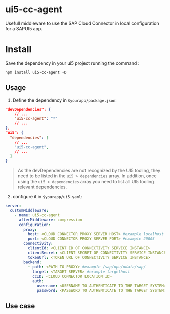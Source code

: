 # ui5-cc-agent

Usefull middleware to use the SAP Cloud Connector in local configuration for a SAPUI5 app.

# Install

Save the dependency in your ui5 project running the command :

```
npm install ui5-cc-agent -D
```

## Usage

1. Define the dependency in `$yourapp/package.json`:

```json
"devDependencies": {
    // ...
    "ui5-cc-agent": "*"
    // ...
},
"ui5": {
  "dependencies": [
    // ...
    "ui5-cc-agent",
    // ...
  ]
}
```

> As the devDependencies are not recognized by the UI5 tooling, they need to be listed in the `ui5 > dependencies` array. In addition, once using the `ui5 > dependencies` array you need to list all UI5 tooling relevant dependencies.

2. configure it in `$yourapp/ui5.yaml`:

```yaml
server:
  customMiddleware:
    - name: ui5-cc-agent
      afterMiddleware: compression
      configuration:
        proxy:
          host: <CLOUD CONNECTOR PROXY SERVER HOST> #example localhost
          port: <CLOUD CONNECTOR PROXY SERVER PORT> #example 20003
        connectivity:
          clientId: <CLIENT ID OF CONNECTIVITY SERVICE INSTANCE>
          clientSecret: <CLIENT SECRET OF CONNECTIVITY SERVICE INSTANCE>
          tokenUrl: <TOKEN URL OF CONNECTIVITY SERVICE INSTANCE>
        backend:
          - path: <PATH TO PROXY> #example /sap/opu/odata/sap/
            target: <TARGET SERVER> #example targethost
            ccID: <CLOUD CONNECTOR LOCATION ID>
            auth:
              username: <USERNAME TO AUTHENTICATE TO THE TARGET SYSTEM>
              password: <PASSWORD TO AUTHENTICATE TO THE TARGET SYSTEM>
```

## Use case
